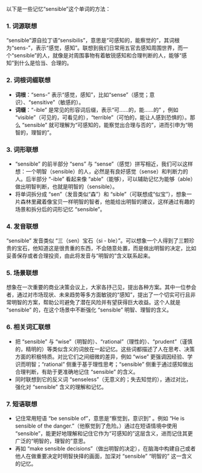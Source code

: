 以下是一些记忆“sensible”这个单词的方法：

### 1. 词源联想
“sensible”源自拉丁语“sensibilis”，意思是“可感知的，能察觉的”，其词根为“sens-”，表示“感觉，感知”。联想到我们日常用五官去感知周围世界，而一个“sensible”的人，就像是对周围事物有着敏锐感知和合理判断的人，能够“感知”到什么是恰当、合理的。

### 2. 词根词缀联想
 - **词根**：“sens-” 表示“感觉，感知”，比如“sense”（感觉；意识）、“sensitive”（敏感的）。
 - **词缀**：“-ible” 是常见的形容词后缀，表示“可……的，能……的” ，例如 “visible”（可见的，可看见的），“terrible”（可怕的，能让人感到恐惧的）。那么 “sensible” 就可理解为“可感知的，能察觉出合理与否的”，进而引申为“明智的，理智的”。

### 3. 词形联想
 - “sensible” 的前半部分 “sens” 与 “sense”（感觉）拼写相近，我们可以这样想：一个明智（sensible）的人，必然是有良好感觉（sense）和判断力的人。后半部分 “-ible” 看起来像 “able”（能够），可以辅助记忆为能够（able）做出明智判断，也就是明智的（sensible）。
 - 将单词拆分成 “sen”（发音类似“森”）和 “sible”（可联想成“似宝”），想象一片森林里藏着像宝贝一样明智的智者，他能给出明智的建议，这样通过有趣的场景和拆分后的词形记忆 “sensible”。

### 4. 发音联想
“sensible” 发音类似 “三（sen）宝石（si - ble）”。可以想象一个人得到了三颗珍贵的宝石，他知道这是很贵重的东西，不会随意处置，而是做出明智的决定，比如妥善保存或者合理投资，由此将发音与“明智的”含义联系起来。

### 5. 场景联想
想象在一次重要的商业决策会议上，大家各抒己见，提出各种方案。其中一位参会者，通过对市场现状、未来趋势等多方面敏锐的“感知”，提出了一个切实可行且非常明智的方案，帮助公司避免了潜在风险并有望获得巨大收益。这个人就是 “sensible” 的，在这个场景中不断强化 “sensible” 明智、理智的含义。

### 6. 相关词汇联想
 - 把 “sensible” 与 “wise”（明智的）、“rational”（理性的）、“prudent”（谨慎的，精明的）等类似含义的词放在一起记忆。这些词都描述了人在思考、决策方面的积极特质。对比它们之间细微的差异，例如 “wise” 更强调因经验、学识而明智；“rational” 侧重于基于理性思考；“sensible” 侧重于通过感知做出合理判断，有助于更准确地记住 “sensible” 的含义。
 - 同时联想到它的反义词 “senseless”（无意义的；失去知觉的），通过对比，强化对 “sensible” 含义的理解和记忆。

### 7. 短语联想
 - 记住常用短语 “be sensible of”，意思是“察觉到，意识到” 。例如 “He is sensible of the danger.”（他察觉到了危险。）通过在短语情境中使用 “sensible”，能更好地理解和记住它作为“可感知的”这层含义，进而记住其更广泛的“明智的，理智的”意思。
 - 再如 “make sensible decisions”（做出明智的决定），在脑海中构建自己或者他人在做重要决定时明智抉择的画面，加深对 “sensible” “明智的” 这一含义的记忆。 